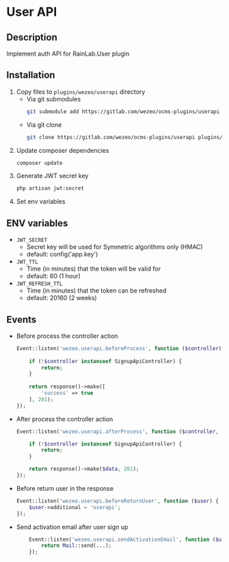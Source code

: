 # User API

## Description
Implement auth API for RainLab.User plugin

## Installation
1. Copy files to `plugins/wezeo/userapi` directory
    - Via git submodules
        ```bash
        git submodule add https://gitlab.com/wezeo/ocms-plugins/userapi plugins/wezeo/userapi
        ```
    - Via git clone
        ```bash
        git clone https://gitlab.com/wezeo/ocms-plugins/userapi plugins/wezeo/userapi
        ```
2. Update composer dependencies
    ```bash
    composer update
    ```
3. Generate JWT secret key
    ```bash
    php artisan jwt:secret 
    ```
4. Set env variables

## ENV variables
- `JWT_SECRET`
    - Secret key will be used for Symmetric algorithms only (HMAC)
    - default: config('app.key')
- `JWT_TTL`
    - Time (in minutes) that the token will be valid for
    - default: 60 (1 hour)
- `JWT_REFRESH_TTL`
    - Time (in minutes) that the token can be refreshed
    - default: 20160 (2 weeks)

## Events
- Before process the controller action
    ```php
    Event::listen('wezeo.userapi.beforeProcess', function ($controller) {
      
        if (!$controller instanceof SignupApiController) {
            return;
        }
          
        return response()->make([
            'success' => true
        ], 201);
    });
    ```
- After process the controller action
    ```php
    Event::listen('wezeo.userapi.afterProcess', function ($controller, $data) {
    
        if (!$controller instanceof SignupApiController) {
            return;
        }
    
        return response()->make($data, 201);
    });
    ```
- Before return user in the response
    ```php
    Event::listen('wezeo.userapi.beforeReturnUser', function ($user) {
        $user->additional = 'userapi';
    });
    ```
- Send activation email after user sign up
    ```php
        Event::listen('wezeo.userapi.sendActivationEmail', function ($user) {
            return Mail::send(...);
        });
    ```

